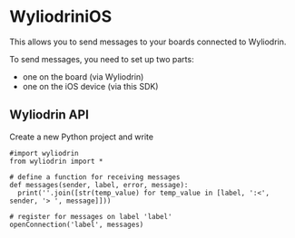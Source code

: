WyliodriniOS
============

This allows you to send messages to your boards connected to Wyliodrin.

To send messages, you need to set up two parts:
  * one on the board (via Wyliodrin)
  * one on the iOS device (via this SDK)

Wyliodrin API
-------------
Create a new Python project and write

    #import wyliodrin
    from wyliodrin import *
    
    # define a function for receiving messages
    def messages(sender, label, error, message):
      print(''.join([str(temp_value) for temp_value in [label, ':<', sender, '> ', message]]))
      
    # register for messages on label 'label'
    openConnection('label', messages)
